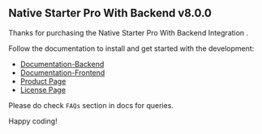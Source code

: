 ## Native Starter Pro With Backend  v8.0.0

Thanks for purchasing the Native Starter Pro With Backend Integration .

Follow the documentation to install and get started with the development:

-   [Documentation-Backend](http://docs.market.nativebase.io/native-starter-pro-with-backend)
-   [Documentation-Frontend](http://docs.market.nativebase.io/native-starter-pro-ui/)
-   [Product Page](https://market.nativebase.io/view/native-starter-pro-with-backend)
-   [License Page](https://market.nativebase.io/licenses)


Please do check `FAQs` section in docs for queries.

Happy coding!